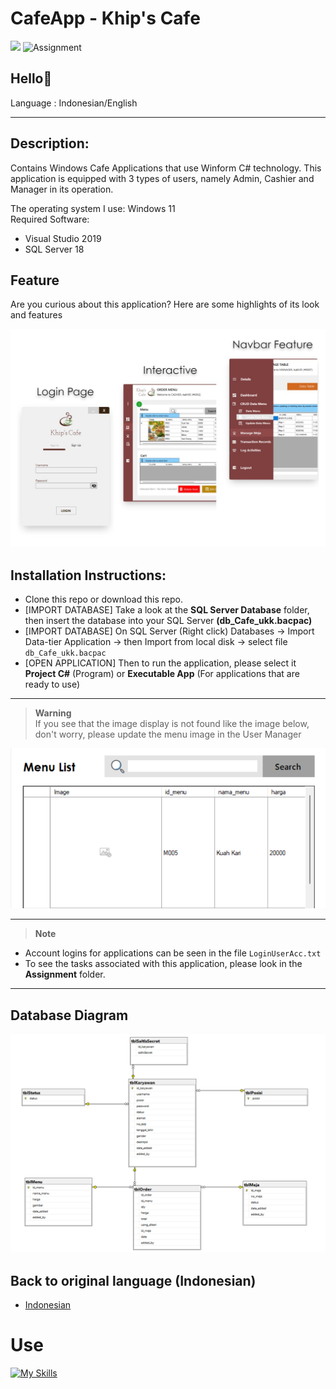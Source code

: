# CafeApp - Khip's Cafe

![](https://img.shields.io/badge/Type-Desktop%20App%2FAplikasi%20Desktop-purple) <img src="https://img.shields.io/badge/-Assignment-red" alt="Assignment">

## Hello👋

Language : Indonesian/English

---

## Description:
Contains Windows Cafe Applications that use Winform C# technology. This application is equipped with 3 types of users, namely Admin, Cashier and Manager in its operation.

The operating system I use: Windows 11\
Required Software:
- Visual Studio 2019
- SQL Server 18

## Feature
Are you curious about this application? Here are some highlights of its look and features

![Application Feature!](README_images/CafeApp%20-%20KhipCafe.jpg)


## Installation Instructions:
- Clone this repo or download this repo.
- [IMPORT DATABASE] Take a look at the **SQL Server Database** folder, then insert the database into your SQL Server **(db_Cafe_ukk.bacpac)**
- [IMPORT DATABASE] On SQL Server (Right click) Databases -> Import Data-tier Application -> then Import from local disk -> select file `db_Cafe_ukk.bacpac`
- [OPEN APPLICATION] Then to run the application, please select it
  **Project C#** (Program)
  or
  **Executable App** (For applications that are ready to use)

---

> __Warning__ \
If you see that the image display is not found like the image below, don't worry, please update the menu image in the User Manager

![MenuImage NotFound](/README_images/ImageNotFound.png)


---

> __Note__
- Account logins for applications can be seen in the file `LoginUserAcc.txt`
- To see the tasks associated with this application, please look in the **Assignment** folder.

---

## Database Diagram

![Database Diagram!](README_images/DatabaseDiagram.png)


## Back to original language (Indonesian)
- [Indonesian](./README.md)

# Use
[![My Skills](https://skillicons.dev/icons?i=cs)](https://github.com/Khip01)
